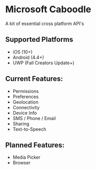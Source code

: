 # Microsoft Caboodle

A kit of essential cross platform API's

## Supported Platforms
 - iOS (10+)
 - Android (4.4+)
 - UWP (Fall Creators Update+)

## Current Features:
 - Permissions
 - Preferences
 - Geolocation
 - Connectivity
 - Device Info
 - SMS / Phone / Email
 - Sharing
 - Text-to-Speech

## Planned Features:
 - Media Picker
 - Browser

